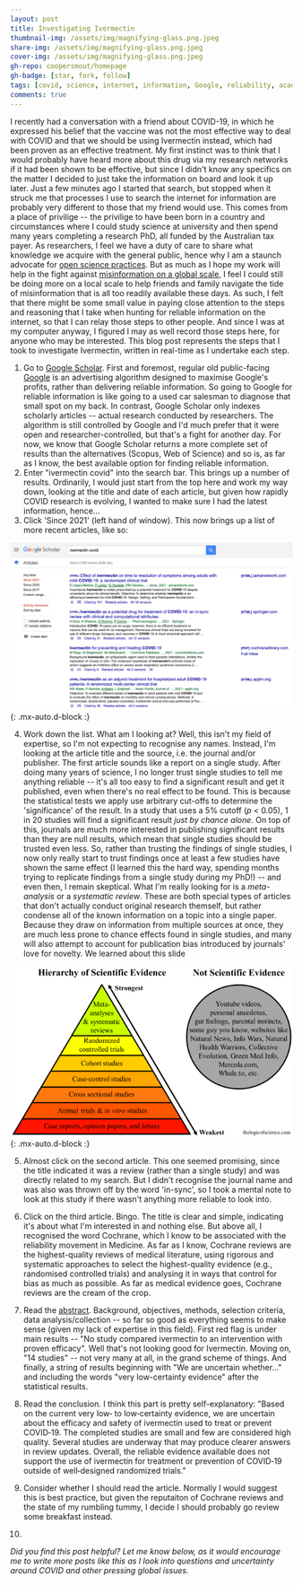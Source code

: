 ```yaml
---
layout: post
title: Investigating Ivermectin
thumbnail-img: /assets/img/magnifying-glass.png.jpeg
share-img: /assets/img/magnifying-glass.png.jpeg
cover-img: /assets/img/magnifying-glass.png.jpeg
gh-repo: coopersmout/homepage
gh-badge: [star, fork, follow]
tags: [covid, science, internet, information, Google, reliability, academia]
comments: true
---
```


I recently had a conversation with a friend about COVID-19, in which he expressed his belief that the vaccine was not the most effective way to deal with COVID and that we should be using Ivermectin instead, which had been proven as an effective treatment. My first instinct was to think that I would probably have heard more about this drug via my research networks if it had been shown to be effective, but since I didn't know any specifics on the matter I decided to just take the information on board and look it up later. Just a few minutes ago I started that search, but stopped when it struck me that processes I use to search the internet for information are probably very different to those that my friend would use. This comes from a place of privilige -- the privilige to have been born in a country and circumstances where I could study science at university and then spend many years completing a research PhD, all funded by the Australian tax payer. As researchers, I feel we have a duty of care to share what knowledge we acquire with the general public, hence why I am a staunch advocate for [open science practices](https://coopersmout.com/openscience/). But as much as I hope my work will help in the fight against [misinformation on a global scale](https://coopersmout.com/2021-07-31-reliability-indices-for-the-internet/), I feel I could still be doing more on a local scale to help friends and family navigate the tide of misinformation that is all too readily available these days. As such, I felt that there might be some small value in paying close attention to the steps and reasoning that I take when hunting for reliable information on the internet, so that I can relay those steps to other people. And since I was at my computer anyway, I figured I may as well record those steps here, for anyone who may be interested. This blog post represents the steps that I took to investigate Ivermectin, written in real-time as I undertake each step. 

1. Go to [Google Scholar](https://scholar.google.com/). First and foremost, regular old public-facing [Google](https://www.google.com/) is an advertising algorithm designed to maximise Google's profits, rather than delivering reliable information. So going to Google for reliable information is like going to a used car salesman to diagnose that small spot on my back. In contrast, Google Scholar only indexes scholarly articles -- actual research conducted by researchers. The algorithm is still controlled by Google and I'd much prefer that it were open and researcher-controlled, but that's a fight for another day. For now, we know that Google Scholar returns a more complete set of results than the alternatives (Scopus, Web of Science) and so is, as far as I know, the best available option for finding reliable information.
2. Enter "ivermectin covid" into the search bar. This brings up a number of results. Ordinarily, I would just start from the top here and work my way down, looking at the title and date of each article, but given how rapidly COVID research is evolving, I wanted to make sure I had the latest information, hence...
3. Click 'Since 2021' (left hand of window). This now brings up a list of more recent articles, like so:

![Screenshot of my Ivermectin search](/assets/img/ivermectin-covid.png){: .mx-auto.d-block :}

4. Work down the list. What am I looking at? Well, this isn't my field of expertise, so I'm not expecting to recognise any names. Instead, I'm looking at the article title and the source, i.e. the journal and/or publisher. The first article sounds like a report on a single study. After doing many years of science, I no longer trust single studies to tell me anything reliable -- it's all too easy to find a significant result and get it published, even when there's no real effect to be found. This is because the statistical tests we apply use arbitrary cut-offs to determine the 'significance' of the result. In a study that uses a 5% cutoff (_p_ < 0.05), 1 in 20 studies will find a significant result _just by chance alone_. On top of this, journals are much more interested in publishing significant results than they are null results, which mean that single studies should be trusted even less. So, rather than trusting the findings of single studies, I now only really start to trust findings once at least a few studies have shown the same effect (I learned this the hard way, spending months trying to replicate findings from a single study during my PhD!) -- and even then, I remain skeptical. What I'm really looking for is a _meta-analysis_ or a _systematic review_. These are both special types of articles that don't actually conduct original research themself, but rather condense all of the known information on a topic into a single paper. Because they draw on information from multiple sources at once, they are much less prone to chance effects found in single studies, and many will also attempt to account for publication bias introduced by journals' love for novelty. We learned about this slide 

![The hierarchy of scientific evidence](/assets/img/hierarchy-of-evidence.png){: .mx-auto.d-block :}

5. Almost click on the second article. This one seemed promising, since the title indicated it was a review (rather than a single study) and was directly related to my search. But I didn't recognise the journal name and was also was thrown off by the word 'in-sync', so I took a mental note to look at this study if there wasn't anything more reliable to look into.

6. Click on the third article. Bingo. The title is clear and simple, indicating it's about what I'm interested in and nothing else. But above all, I recognised the word Cochrane, which I know to be associated with the reliability movement in Medicine. As far as I know, Cochrane reviews are the highest-quality reviews of medical literature, using rigorous and systematic approaches to select the highest-quality evidence (e.g., randomised controlled trials) and analysing it in ways that control for bias as much as possible. As far as medical evidence goes, Cochrane reviews are the cream of the crop.
7. Read the [abstract](https://doi.org/10.1002/14651858.CD015017.pub2). Background, objectives, methods, selection criteria, data analysis/collection -- so far so good as everything seems to make sense (given my lack of expertise in this field). First red flag is under main results -- "No study compared ivermectin to an intervention with proven efficacy". Well that's not looking good for Ivermectin. Moving on, "14 studies" -- not very many at all, in the grand scheme of things. And finally, a string of results beginning with "We are uncertain whether..." and including the words "very low-certainty evidence" after the statistical results.
8. Read the conclusion. I think this part is pretty self-explanatory:
"Based on the current very low‐ to low‐certainty evidence, we are uncertain about the efficacy and safety of ivermectin used to treat or prevent COVID‐19. The completed studies are small and few are considered high quality. Several studies are underway that may produce clearer answers in review updates. Overall, the reliable evidence available does not support the use of ivermectin for treatment or prevention of COVID‐19 outside of well‐designed randomized trials."
9. Consider whether I should read the article. Normally I would suggest this is best practice, but given the reputaiton of Cochrane reviews and the state of my rumbling tummy, I decide I should probably go review some breakfast instead.
10. 

_Did you find this post helpful? Let me know below, as it would encourage me to write more posts like this as I look into questions and uncertainty around COVID and other pressing global issues._
